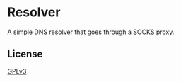 Resolver
==============
A simple DNS resolver that goes through a SOCKS proxy.

License
---------
[GPLv3](https://en.wikipedia.org/wiki/GNU_General_Public_License)